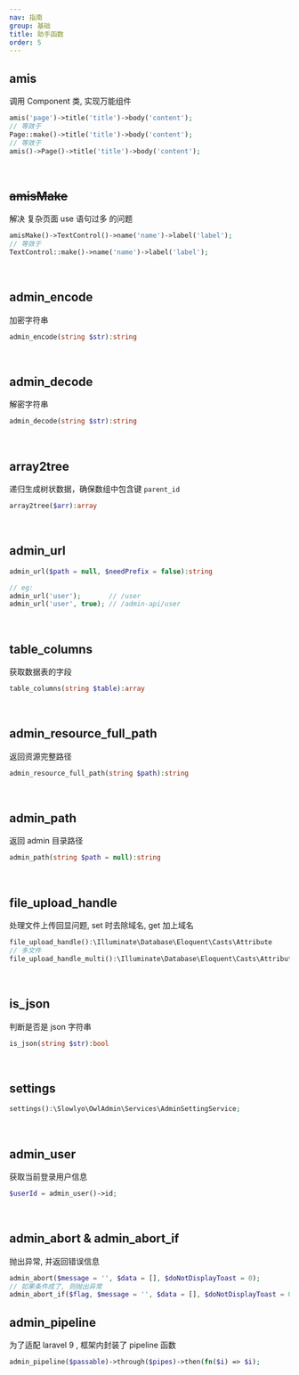 ```yaml
---
nav: 指南
group: 基础
title: 助手函数
order: 5
---
```


## amis

调用 Component 类, 实现万能组件

```php
amis('page')->title('title')->body('content');
// 等效于
Page::make()->title('title')->body('content');
// 等效于
amis()->Page()->title('title')->body('content');
```

<br>

## ~~amisMake~~

解决 复杂页面 use 语句过多 的问题

```php
amisMake()->TextControl()->name('name')->label('label');
// 等效于
TextControl::make()->name('name')->label('label');
```

<br>

## admin_encode

加密字符串

```php
admin_encode(string $str):string
```

<br>

## admin_decode

解密字符串

```php
admin_decode(string $str):string
```

<br>

## array2tree

递归生成树状数据，确保数组中包含键 `parent_id`

```php
array2tree($arr):array
```

<br>

## admin_url

```php
admin_url($path = null, $needPrefix = false):string

// eg:
admin_url('user');       // /user
admin_url('user', true); // /admin-api/user
```

<br>

## table_columns

获取数据表的字段

```php
table_columns(string $table):array
```

<br>

## admin_resource_full_path

返回资源完整路径

```php
admin_resource_full_path(string $path):string
```

<br>

## admin_path

返回 admin 目录路径

```php
admin_path(string $path = null):string
```

<br>

## file_upload_handle

处理文件上传回显问题, set 时去除域名, get 加上域名

```php
file_upload_handle():\Illuminate\Database\Eloquent\Casts\Attribute
// 多文件
file_upload_handle_multi():\Illuminate\Database\Eloquent\Casts\Attribute
```

<br>

## is_json

判断是否是 json 字符串

```php
is_json(string $str):bool
```

<br>

## settings

```php
settings():\Slowlyo\OwlAdmin\Services\AdminSettingService;
```

<br>

## admin_user

获取当前登录用户信息

```php
$userId = admin_user()->id;
```

<br>

## admin_abort & admin_abort_if

抛出异常, 并返回错误信息

```php
admin_abort($message = '', $data = [], $doNotDisplayToast = 0);
// 如果条件成了, 则抛出异常
admin_abort_if($flag, $message = '', $data = [], $doNotDisplayToast = 0);
```

## admin_pipeline

为了适配 laravel 9 , 框架内封装了 pipeline 函数
```php
admin_pipeline($passable)->through($pipes)->then(fn($i) => $i);
```
